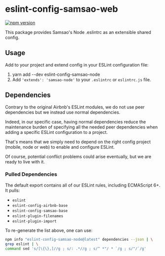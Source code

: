 # eslint-config-samsao-web

[![npm version](https://badge.fury.io/js/eslint-config-samsao-web.svg)](http://badge.fury.io/js/eslint-config-samsao-web)

This package provides Samsao's Node .eslintrc as an extensible shared config.

## Usage

Add to your project and extend config in your ESLint configuration file:

 1. yarn add --dev eslint-config-samsao-node
 1. Add `'extends': 'samsao-node'` to your `.eslintrc` or `eslintrc.js` file.

## Dependencies

Contrary to the original Airbnb's ESLint modules, we do not use peer dependencies
but we instead use normal dependencies.

Indeed, in our specific case, having normal dependencies reduce the maintenance burden
of specifying all the needed peer dependencies when adding a specific ESLint
configuration to a project.

That's means that we simply need to depend on the right config project (mobile, node or
web) to enable and configure ESLint.

Of course, potential conflict problems could arise eventually, but we are ready to
live with it.

### Pulled Dependencies

The default export contains all of our ESLint rules, including ECMAScript 6+. It pulls:

  * `eslint`
  * `eslint-config-airbnb-base`
  * `eslint-config-samsao-base`
  * `eslint-plugin-filenames`
  * `eslint-plugin-import`

To re-generate the list above, one can use:

```sh
npm info "eslint-config-samsao-node@latest" dependencies --json | \
grep eslint | \
command sed 's/[\{\},]//g ; s/: .*//g ; s/^ *"/ * `/g ; s/"/`/g'
```